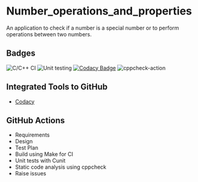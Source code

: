# Number_operations_and_properties
An application to check if a number is a special number or to perform operations between two numbers.

## Badges
![C/C++ CI](https://github.com/99002486/Number_operations_and_properties/workflows/C/C++%20CI/badge.svg) 
![Unit testing](https://github.com/99002486/Number_operations_and_properties/workflows/Unit%20testing/badge.svg) 
[![Codacy Badge](https://app.codacy.com/project/badge/Grade/5425e516f8dc48d2bb32a720129eb51d)](https://www.codacy.com/manual/99002486/Number_operations_and_properties?utm_source=github.com&amp;utm_medium=referral&amp;utm_content=99002486/Number_operations_and_properties&amp;utm_campaign=Badge_Grade) 
![cppcheck-action](https://github.com/99002486/Number_operations_and_properties/workflows/cppcheck-action/badge.svg)

## Integrated Tools to GitHub
*  [Codacy](https://www.codacy.com/)

## GitHub Actions
* Requirements
* Design
* Test Plan
* Build using Make for CI
* Unit tests with Cunit
* Static code analysis using cppcheck
* Raise issues
